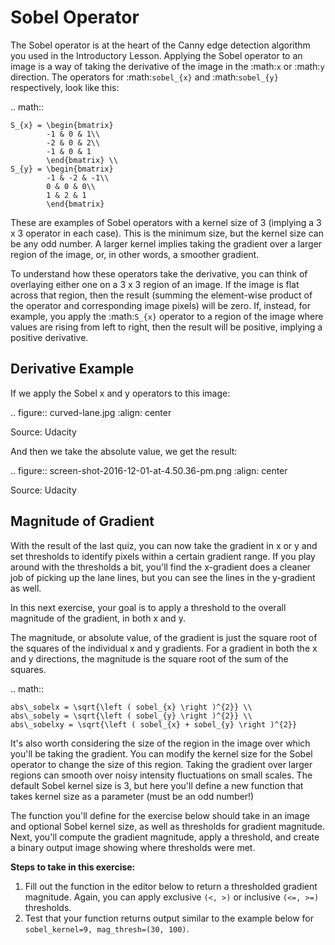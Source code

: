 Sobel Operator
==============

The Sobel operator is at the heart of the Canny edge detection algorithm you used in the Introductory Lesson. Applying the Sobel operator to an image is a way of taking the derivative of the image in the :math:`x` or :math:`y` direction. The operators for :math:`sobel_{x}` and :math:`sobel_{y}`  respectively, look like this:

.. math::

    S_{x} = \begin{bmatrix}
            -1 & 0 & 1\\
            -2 & 0 & 2\\
            -1 & 0 & 1
            \end{bmatrix} \\
    S_{y} = \begin{bmatrix}
            -1 & -2 & -1\\
            0 & 0 & 0\\
            1 & 2 & 1
            \end{bmatrix}

These are examples of Sobel operators with a kernel size of 3 (implying a 3 x 3 operator in each case). This is the minimum size, but the kernel size can be any odd number. A larger kernel implies taking the gradient over a larger region of the image, or, in other words, a smoother gradient.

To understand how these operators take the derivative, you can think of overlaying either one on a 3 x 3 region of an image. If the image is flat across that region, then the result (summing the element-wise product of the operator and corresponding image pixels) will be zero. If, instead, for example, you apply the :math:`S_{x}` operator to a region of the image where values are rising from left to right, then the result will be positive, implying a positive derivative.

Derivative Example
------------------

If we apply the Sobel x and y operators to this image:

.. figure:: curved-lane.jpg
   :align: center

   Source: Udacity

And then we take the absolute value, we get the result:

.. figure:: screen-shot-2016-12-01-at-4.50.36-pm.png
   :align: center

   Source: Udacity

Magnitude of Gradient
---------------------

With the result of the last quiz, you can now take the gradient in x or y and set thresholds to identify pixels within a certain gradient range. If you play around with the thresholds a bit, you'll find the x-gradient does a cleaner job of picking up the lane lines, but you can see the lines in the y-gradient as well.

In this next exercise, your goal is to apply a threshold to the overall magnitude of the gradient, in both x and y.

The magnitude, or absolute value, of the gradient is just the square root of the squares of the individual x and y gradients. For a gradient in both the x and y directions, the magnitude is the square root of the sum of the squares.

.. math::

    abs\_sobelx = \sqrt{\left ( sobel_{x} \right )^{2}} \\
    abs\_sobely = \sqrt{\left ( sobel_{y} \right )^{2}} \\
    abs\_sobelxy = \sqrt{\left ( sobel_{x} + sobel_{y} \right )^{2}}

It's also worth considering the size of the region in the image over which you'll be taking the gradient. You can modify the kernel size for the Sobel operator to change the size of this region. Taking the gradient over larger regions can smooth over noisy intensity fluctuations on small scales. The default Sobel kernel size is 3, but here you'll define a new function that takes kernel size as a parameter (must be an odd number!)

The function you'll define for the exercise below should take in an image and optional Sobel kernel size, as well as thresholds for gradient magnitude. Next, you'll compute the gradient magnitude, apply a threshold, and create a binary output image showing where thresholds were met.

**Steps to take in this exercise:**

1. Fill out the function in the editor below to return a thresholded gradient magnitude. Again, you can apply exclusive ``(<, >)`` or inclusive ``(<=, >=)`` thresholds.
2. Test that your function returns output similar to the example below for ``sobel_kernel=9, mag_thresh=(30, 100)``.